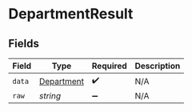 # DepartmentResult


## Fields

| Field                                           | Type                                            | Required                                        | Description                                     |
| ----------------------------------------------- | ----------------------------------------------- | ----------------------------------------------- | ----------------------------------------------- |
| `data`                                          | [Department](../../models/shared/department.md) | :heavy_check_mark:                              | N/A                                             |
| `raw`                                           | *string*                                        | :heavy_minus_sign:                              | N/A                                             |